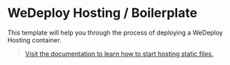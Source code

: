 # WeDeploy Hosting / Boilerplate

This template will help you through the process of deploying a WeDeploy Hosting container.

> [Visit the documentation to learn how to start hosting static files.](http://wedeploy.com/docs/hosting/)